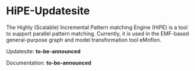 # HiPE-Updatesite

The Highly (Scalable) Incremental Pattern matching Engine (HiPE) is a tool to support parallel pattern matching.
Currently, it is used in the EMF-based general-purpose graph and model transformation tool eMoflon.

Updatesite:
**to-be-announced**

Documentation:
**to-be-announced**

